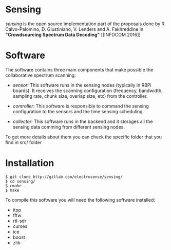 Sensing
=

*sensing* is the open source implementation part of the proposals done by R. Calvo-Palomino, D. Giustiniano, V. Lenders and A. Fakhreddine in **"Crowdsourcing Spectrum Data Decoding"** [[INFOCOM 2016]]


Software
=

The software contains three main components that make possible the collaborative spectrum scanning:

* *sensor:* This software runs in the sensing nodes (typically in RBPi boards). It receives the scanning configuration (frequency, bandwidth, sampling rate, chunk size, overlap size, etc) from the controller.

* *controller*: This software is responsible to command the sensing configuration to the sensors and the time sensing scheduling.

* *collector:* This software runs in the backend and it storages all the sensing data comming from different sensing nodes.



To get more details about them you can check the specific folder that you find in src/ folder

Installation
=

```
$ git clone http://gitlab.com/electrosense/sensing/
$ cd sensing/
$ cmake .
$ make
```

To compile this software you will need the following software installed:

* itpp
* fftw
* rtl-sdr
* curses
* ice
* boost
* zlib
